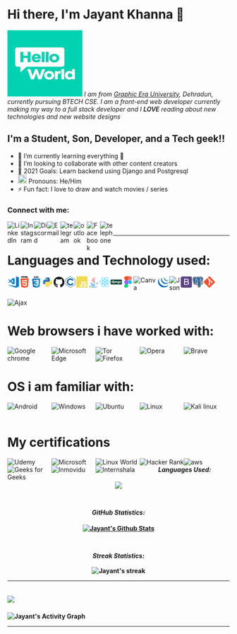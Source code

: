 # Hi there, I'm Jayant Khanna 👋
<img src="images_used/image1.jpeg" height="150px" width="170px">
<i>I am from <a href="https://www.geu.ac.in/" target="_blank">Graphic Era University</a>, Dehradun, currently pursuing BTECH CSE.
    I am a front-end web developer currently making my way to a full stack developer and I <span style="font-weight:600;"> LOVE</span> reading about new technologies and new website designs
</i>

## I'm a Student, Son, Developer, and a Tech geek!!

- 🌱 I’m currently learning everything 🤣
- 👯 I’m looking to collaborate with other content creators
- 🥅 2021 Goals: Learn backend using Django and Postgresql
- <img src="https://media4.giphy.com/media/fnSUqVP4VBp5nreSul/200w.webp?cid=ecf05e47luuw7ma928fwfeif9s6989wr336iynpvkwpulsdb&rid=200w.webp&ct=g" height="20vw" width="20vw"> Pronouns: He/Him
- ⚡ Fun fact: I love to draw and watch movies / series
### Connect with me:
<div>
<a href="https://www.linkedin.com/in/jayant-khanna-66a274185/" target="_blank"><img align="left" alt="LinkedIn" width="30px" src="https://img.icons8.com/color/48/000000/linkedin-2--v2.png" /></a>
<a href="https://www.instagram.com/jayant_khanna1/" target="_blank"><img align="left" alt="Instagram" width="30px" src="https://img.icons8.com/color/48/000000/instagram-new--v2.png" /></a>
<a href="https://discordapp.com/users/758246703072804884/" target="_blank"><img align="left" alt="Discord" width="30px" src="https://img.icons8.com/ultraviolet/40/000000/discord--v1.png" /></a>
<a href="mailto:jayantkhanna3105@gmail.com" target="_blank"><img align="left" alt="Email" width="30px" src="https://img.icons8.com/color/48/000000/gmail--v2.png" /></a>
<a href="https://t.me/jayantkhanna1"><img align="left" alt="telegram" width="30px" src="https://img.icons8.com/color/48/000000/telegram-app--v3.png" /></a>
<a href="mailto:jayantkhanna31052002@outlook.com"><img align="left" alt="outlook" width="30px" src="https://img.icons8.com/color/48/000000/microsoft-outlook-2019--v2.png" /></a>
<a href="https://www.facebook.com/jayant.khanna.1612/" target="_blank"><img align="left" alt="Facebook" width="30px" src="https://img.icons8.com/color/48/000000/facebook-circled--v3.png" /></a>
<a href="tel:+918755429982"><img align="left" alt="telephone" width="30px" src="https://img.icons8.com/ios-glyphs/30/000000/missed-call--v2.png" /></a>
</div>
<br />
<hr />

# Languages and Technology used:
<img align="left" alt="Visual Studio Code" width="26px" src="https://raw.githubusercontent.com/github/explore/80688e429a7d4ef2fca1e82350fe8e3517d3494d/topics/visual-studio-code/visual-studio-code.png" />
<img align="left" alt="HTML5" width="26px" src="https://raw.githubusercontent.com/github/explore/80688e429a7d4ef2fca1e82350fe8e3517d3494d/topics/html/html.png" />
<img align="left" alt="CSS3" width="26px" src="https://raw.githubusercontent.com/github/explore/80688e429a7d4ef2fca1e82350fe8e3517d3494d/topics/css/css.png" />
<img align="left" alt="Python" width="26px" src="https://github.com/devicons/devicon/blob/master/icons/python/python-original.svg" />
<img align="left" alt="GitHub" width="26px" src="https://github.com/devicons/devicon/blob/master/icons/github/github-original.svg" />
<img align="left" alt="C Programming Language" width="26px" src="https://github.com/devicons/devicon/blob/master/icons/c/c-line.svg" />
<img align="left" alt="Javascript" width="26px" src="https://github.com/devicons/devicon/blob/master/icons/javascript/javascript-plain.svg" />
<img align="left" alt="Java Language" width="26px" src="https://github.com/devicons/devicon/blob/master/icons/java/java-original.svg" />
<img align="left" alt="ReactJS" width="26px" src="https://github.com/devicons/devicon/blob/master/icons/react/react-original.svg" />
<img align="left" alt="Django" width="26px" src="https://github.com/devicons/devicon/blob/master/icons/django/django-original.svg" />
<img align="left" alt="Figma" width="26px" src="https://github.com/devicons/devicon/blob/master/icons/figma/figma-original.svg" />
<img align="left" alt="Canva" width="55px" src="https://img.shields.io/badge/Canva-%2300C4CC.svg?&style=for-the-badge&logo=Canva&logoColor=white" />
<img align="left" alt="Jquery" width="26px" src="https://github.com/devicons/devicon/blob/master/icons/jquery/jquery-original.svg" />
<img align="left" alt="Json" width="26px" src="https://img.shields.io/badge/json-5E5C5C?style=for-the-badge&logo=json&logoColor=white" />
<img align="left" alt="Bootstrap" width="26px" src="https://github.com/devicons/devicon/blob/master/icons/bootstrap/bootstrap-plain.svg" />
<img align="left" alt="postgresql" width="26px" src="https://github.com/devicons/devicon/blob/master/icons/postgresql/postgresql-original.svg" />
<img align="left" alt="Git" width="26px" src="https://github.com/devicons/devicon/blob/master/icons/git/git-original.svg" />
<br />
<br />
<br />
<img align="left" alt="Ajax" width="50px" src="https://upload.wikimedia.org/wikipedia/commons/a/a1/AJAX_logo_by_gengns.svg" />
<br />

# Web browsers i have worked with:
<img align="left" alt="Google chrome" width="100px" src="https://img.shields.io/badge/Google_chrome-4285F4?style=for-the-badge&logo=Google-chrome&logoColor=white" />
<img align="left" alt="Microsoft Edge" width="100px" src="https://img.shields.io/badge/Microsoft_Edge-0078D7?style=for-the-badge&logo=Microsoft-edge&logoColor=white" />
<img align="left" alt="Tor" width="100px" src="https://img.shields.io/badge/Tor_Browser-7D4698?style=for-the-badge&logo=Tor-Browser&logoColor=white" />
<img align="left" alt="Opera" width="100px" src="https://img.shields.io/badge/Opera-FF1B2D?style=for-the-badge&logo=Opera&logoColor=white" />
<img align="left" alt="Brave" width="100px" src="https://img.shields.io/badge/Brave-FF1B2D?style=for-the-badge&logo=Brave&logoColor=white" />
<img align="left" alt="Firefox" width="100px" src="https://img.shields.io/badge/Firefox_Browser-FF7139?style=for-the-badge&logo=Firefox-Browser&logoColor=white" />
<br />
<br />


# OS i am familiar with:
<img align="left" alt="Android" width="100px" src="https://img.shields.io/badge/Android-3DDC84?style=for-the-badge&logo=android&logoColor=white" />
<img align="left" alt="Windows" width="100px" src="https://img.shields.io/badge/Windows-0078D6?style=for-the-badge&logo=windows&logoColor=white" />
<img align="left" alt="Ubuntu" width="100px" src="https://img.shields.io/badge/Ubuntu-E95420?style=for-the-badge&logo=ubuntu&logoColor=white" />
<img align="left" alt="Linux" width="100px" src="https://img.shields.io/badge/Linux-FCC624?style=for-the-badge&logo=linux&logoColor=black" />
<img align="left" alt="Kali linux" width="100px" src="https://img.shields.io/badge/Kali_Linux-557C94?style=for-the-badge&logo=kali-linux&logoColor=white" />
<br />
<br />

# My certifications
<a href="https://drive.google.com/drive/folders/1VdFNk5tzAZVHp63Hw7thCKH-DeLWbWJq?usp=sharing"><img align="left" alt="Udemy" width="100px" src="" /></a>
<a href="https://drive.google.com/drive/folders/1_wwrx2AS9mMYpJFv6_FvNmPhxjodb1Yo?usp=sharing"><img align="left" alt="Microsoft" width="100px" src="" /></a>
<a href="https://drive.google.com/drive/folders/14W6Nk2pykwPzq1qorcaPiDSAe5uOrgmp?usp=sharing"><img align="left" alt="Linux World" width="100px" src="" /></a>
<a href="https://drive.google.com/drive/folders/1eQ4a2EJNCpBoYmg-VlkfCWd-nomJroeP?usp=sharing"><img align="left" alt="Hacker Rank" width="100px" src="" /></a>
<a href="https://drive.google.com/drive/folders/1k-qV3du741yKpS4h5ajCz2BxKUBTOhxW?usp=sharing"><img align="left" alt="aws" width="100px" src="" /></a>
<a href="https://drive.google.com/drive/folders/1vIakxvE5kGCade2pGI1XiviIw3K9aAOG?usp=sharing"><img align="left" alt="Geeks for Geeks" width="100px" src="" /></a>
<a href="https://drive.google.com/drive/folders/1hKASfocFRbImxxJbZ-nBNYUtxz48y-77?usp=sharing"><img align="left" alt="Inmovidu" width="100px" src="" /></a>
<a href="https://drive.google.com/drive/folders/1-N9912kdGo3BWiknKplJzWSU8Z3E-3K_?usp=sharing"><img align="left" alt="Internshala" width="100px" src="" /></a>

<p align="center"><b><i>Languages Used:</i><b><br><br>
<a href="https://github.com/jayantkhanna1">
  <img align="center" src="https://github-readme-stats.vercel.app/api/top-langs/?username=jayantkhanna1&theme=dark&hide_langs_below=1" />
    </a></p>
    <br />

<p align="center"><b><i>GitHub Statistics:</i><b><br><br>
<a href="https://github.com/jayantkhanna1">
 <img align="center" src="https://github-readme-stats.vercel.app/api?username=jayantkhanna1&show_icons=true&theme=dark&line_height=27" alt="Jayant's Github Stats"/>
    </a></p></div><br>
<div>
  <p align="center"><b><i>Streak Statistics:</i></b><br><br>
    <img alt="Jayant's streak" src="https://github-readme-streak-stats.herokuapp.com/?user=jayantkhanna1&theme=dark&hide_border=true"/>
  </p>
</div>
<hr>
  <h2 align="left"><img src="https://readme-typing-svg.herokuapp.com?font=times+new+roman&color=FFFFFF&lines=Graph+of+Statistics:"></h2>
  <img alt="Jayant's Activity Graph" src="https://activity-graph.herokuapp.com/graph?username=jayantkhanna1&bg_color=1F222E&color=F8D866&line=F85D7F&point=FFFFFF&hide_border=true" />
<hr>
